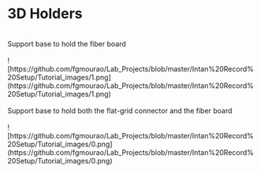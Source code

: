 # 3D Holders <br />
<br />
Support base to hold the fiber board <br />
<br />
![https://github.com/fgmourao/Lab_Projects/blob/master/Intan%20Record%20Setup/Tutorial_images/1.png](https://github.com/fgmourao/Lab_Projects/blob/master/Intan%20Record%20Setup/Tutorial_images/1.png)<br />
<br />
Support base to hold both the flat-grid connector and the fiber board <br />
 <br />
![https://github.com/fgmourao/Lab_Projects/blob/master/Intan%20Record%20Setup/Tutorial_images/0.png](https://github.com/fgmourao/Lab_Projects/blob/master/Intan%20Record%20Setup/Tutorial_images/0.png)<br />

